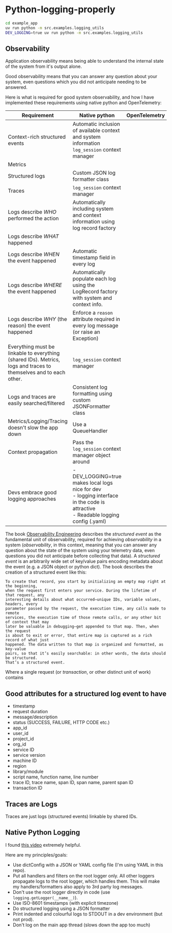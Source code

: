 # Python-logging-properly

```bash
cd example_app
uv run python -m src.examples.logging_utils
DEV_LOGGING=true uv run python -m src.examples.logging_utils
```

## Observability

Application observability means being able to understand the internal state of the system from it's output alone.

Good observability means that you can answer any question about your system, even questions which you did not anticipate needing to be answered.

Here is what is required for good system observability, and how I have implemented these requirements using native python and OpenTelemetry:

| Requirement                                                                                                       | Native python                                                                                                                          | OpenTelemetry |
| ----------------------------------------------------------------------------------------------------------------- | -------------------------------------------------------------------------------------------------------------------------------------- | ------------- |
| Context-rich structured events                                                                                    | Automatic inclusion of available context and system information<br>`log_session` context manager                                       |               |
| Metrics                                                                                                           |                                                                                                                                        |
| Structured logs                                                                                                   | Custom JSON log formatter class                                                                                                        |
| Traces                                                                                                            | `log_session` context manager                                                                                                          |
| Logs describe _WHO_ performed the action                                                                          | Automatically including system and context information using log record factory                                                        |
| Logs describe _WHAT_ happened                                                                                     |                                                                                                                                        |
| Logs describe _WHEN_ the event happened                                                                           | Automatic timestamp field in every log                                                                                                 |
| Logs describe _WHERE_ the event happened                                                                          | Automatically populate each log using the LogRecord factory with system and context info.                                              |
| Logs describe _WHY_ (the reason) the event happened                                                               | Enforce a `reason` attribute required in every log message (or raise an Exception)                                                     |
| Everything must be linkable to everything (shared IDs). Metrics, logs and traces to themselves and to each other. | `log_session` context manager                                                                                                          |
| Logs and traces are easily searched/filtered                                                                      | Consistent log formatting using custom JSONFormatter class                                                                             |               |
| Metrics/Logging/Tracing doesn't slow the app down                                                                 | Use a QueueHandler                                                                                                                     |               |
| Context propagation                                                                                               | Pass the `log_session` context manager object around                                                                                   |               |
| Devs embrace good logging approaches                                                                              | - DEV_LOGGING=true makes local logs nice for dev<br>- logging interface in the code is attractive<br>- Readable logging config (.yaml) |               |

The book [Observability Engineering](https://www.oreilly.com/library/view/observability-engineering/9781492076438/) describes the _structured event_ as the fundamental unit of observability, required for achieving _observability_ in a system (_observability_, in this context, meaning that you can answer any question about the state of the system using your telemetry data, even questions you did not anticipate before collecting that data). A _structured event_ is an arbitrarily wide set of key/value pairs encoding metadata about the event (e.g. a JSON object or python dict). The book describes the creation of a structured event like this:

```
To create that record, you start by initializing an empty map right at the beginning,
when the request first enters your service. During the lifetime of that request, any
interesting details about what occurred—unique IDs, variable values, headers, every
parameter passed by the request, the execution time, any calls made to remote
services, the execution time of those remote calls, or any other bit of context that may
later be valuable in debugging—get appended to that map. Then, when the request
is about to exit or error, that entire map is captured as a rich record of what just
happened. The data written to that map is organized and formatted, as key-value
pairs, so that it’s easily searchable: in other words, the data should be structured.
That’s a structured event.
```

Where a single request (or _transaction_, or other distinct unit of work) contains

## Good attributes for a structured log event to have

- timestamp
- request duration
- message/description
- status (SUCCESS, FAILURE, HTTP CODE etc.)
- app_id
- user_id
- project_id
- org_id
- service ID
- service version
- machine ID
- region
- library/module
- script name, function name, line number
- trace ID, trace name, span ID, span name, parent span ID
- transaction ID

## Traces are Logs

Traces are just logs (structured events) linkable by shared IDs.

## Native Python Logging

I found [this video](https://www.youtube.com/watch?v=9L77QExPmI0) extremely helpful.

Here are my principles/goals:

- Use dictConfig with a JSON or YAML config file (I'm using YAML in this repo).
- Put all handlers and filters on the root logger only. All other loggers propagate logs to the root logger, which handles them. This will make my handlers/formatters also apply to 3rd party log messages.
- Don't use the root logger directly in code (use `logging.getLogger(__name__)`).
- Use ISO-8601 timestamps (with explicit timezone)
- Do structured logging using a JSON formatter
- Print indented and colourful logs to STDOUT in a dev environment (but not prod).
- Don't log on the main app thread (slows down the app too much)
